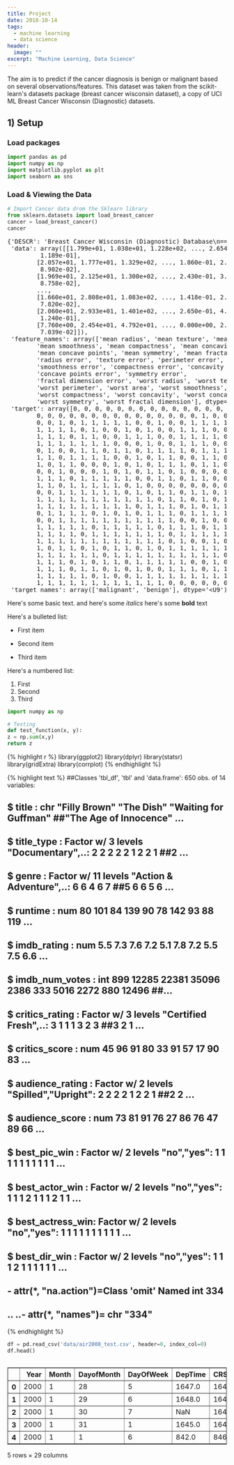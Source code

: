 ```yaml
---
title: Project
date: 2018-10-14
tags: 
  - machine learning
  - data science
header:
  image: ""
excerpt: "Machine Learning, Data Science"
---
```


The aim is to predict if the cancer diagnosis is benign or malignant based on several observations/features.
This dataset was taken from the scikit-learn's datasets package (breast cancer wisconsin dataset), a copy of UCI ML Breast Cancer Wisconsin (Diagnostic) datasets.

## 1) Setup
### Load packages
```python
import pandas as pd
import numpy as np
import matplotlib.pyplot as plt
import seaborn as sns
```
### Load & Viewing the Data
```python
# Import Cancer data drom the Sklearn library
from sklearn.datasets import load_breast_cancer
cancer = load_breast_cancer()
cancer
```
<div class="output_text output_subarea output_execute_result">
<pre>{&#39;DESCR&#39;: &#39;Breast Cancer Wisconsin (Diagnostic) Database\n=============================================\n\nNotes\n-----\nData Set Characteristics:\n    :Number of Instances: 569\n\n    :Number of Attributes: 30 numeric, predictive attributes and the class\n\n    :Attribute Information:\n        - radius (mean of distances from center to points on the perimeter)\n        - texture (standard deviation of gray-scale values)\n        - perimeter\n        - area\n        - smoothness (local variation in radius lengths)\n        - compactness (perimeter^2 / area - 1.0)\n        - concavity (severity of concave portions of the contour)\n        - concave points (number of concave portions of the contour)\n        - symmetry \n        - fractal dimension (&#34;coastline approximation&#34; - 1)\n\n        The mean, standard error, and &#34;worst&#34; or largest (mean of the three\n        largest values) of these features were computed for each image,\n        resulting in 30 features.  For instance, field 3 is Mean Radius, field\n        13 is Radius SE, field 23 is Worst Radius.\n\n        - class:\n                - WDBC-Malignant\n                - WDBC-Benign\n\n    :Summary Statistics:\n\n    ===================================== ====== ======\n                                           Min    Max\n    ===================================== ====== ======\n    radius (mean):                        6.981  28.11\n    texture (mean):                       9.71   39.28\n    perimeter (mean):                     43.79  188.5\n    area (mean):                          143.5  2501.0\n    smoothness (mean):                    0.053  0.163\n    compactness (mean):                   0.019  0.345\n    concavity (mean):                     0.0    0.427\n    concave points (mean):                0.0    0.201\n    symmetry (mean):                      0.106  0.304\n    fractal dimension (mean):             0.05   0.097\n    radius (standard error):              0.112  2.873\n    texture (standard error):             0.36   4.885\n    perimeter (standard error):           0.757  21.98\n    area (standard error):                6.802  542.2\n    smoothness (standard error):          0.002  0.031\n    compactness (standard error):         0.002  0.135\n    concavity (standard error):           0.0    0.396\n    concave points (standard error):      0.0    0.053\n    symmetry (standard error):            0.008  0.079\n    fractal dimension (standard error):   0.001  0.03\n    radius (worst):                       7.93   36.04\n    texture (worst):                      12.02  49.54\n    perimeter (worst):                    50.41  251.2\n    area (worst):                         185.2  4254.0\n    smoothness (worst):                   0.071  0.223\n    compactness (worst):                  0.027  1.058\n    concavity (worst):                    0.0    1.252\n    concave points (worst):               0.0    0.291\n    symmetry (worst):                     0.156  0.664\n    fractal dimension (worst):            0.055  0.208\n    ===================================== ====== ======\n\n    :Missing Attribute Values: None\n\n    :Class Distribution: 212 - Malignant, 357 - Benign\n\n    :Creator:  Dr. William H. Wolberg, W. Nick Street, Olvi L. Mangasarian\n\n    :Donor: Nick Street\n\n    :Date: November, 1995\n\nThis is a copy of UCI ML Breast Cancer Wisconsin (Diagnostic) datasets.\nhttps://goo.gl/U2Uwz2\n\nFeatures are computed from a digitized image of a fine needle\naspirate (FNA) of a breast mass.  They describe\ncharacteristics of the cell nuclei present in the image.\n\nSeparating plane described above was obtained using\nMultisurface Method-Tree (MSM-T) [K. P. Bennett, &#34;Decision Tree\nConstruction Via Linear Programming.&#34; Proceedings of the 4th\nMidwest Artificial Intelligence and Cognitive Science Society,\npp. 97-101, 1992], a classification method which uses linear\nprogramming to construct a decision tree.  Relevant features\nwere selected using an exhaustive search in the space of 1-4\nfeatures and 1-3 separating planes.\n\nThe actual linear program used to obtain the separating plane\nin the 3-dimensional space is that described in:\n[K. P. Bennett and O. L. Mangasarian: &#34;Robust Linear\nProgramming Discrimination of Two Linearly Inseparable Sets&#34;,\nOptimization Methods and Software 1, 1992, 23-34].\n\nThis database is also available through the UW CS ftp server:\n\nftp ftp.cs.wisc.edu\ncd math-prog/cpo-dataset/machine-learn/WDBC/\n\nReferences\n----------\n   - W.N. Street, W.H. Wolberg and O.L. Mangasarian. Nuclear feature extraction \n     for breast tumor diagnosis. IS&amp;T/SPIE 1993 International Symposium on \n     Electronic Imaging: Science and Technology, volume 1905, pages 861-870,\n     San Jose, CA, 1993.\n   - O.L. Mangasarian, W.N. Street and W.H. Wolberg. Breast cancer diagnosis and \n     prognosis via linear programming. Operations Research, 43(4), pages 570-577, \n     July-August 1995.\n   - W.H. Wolberg, W.N. Street, and O.L. Mangasarian. Machine learning techniques\n     to diagnose breast cancer from fine-needle aspirates. Cancer Letters 77 (1994) \n     163-171.\n&#39;,
 &#39;data&#39;: array([[1.799e+01, 1.038e+01, 1.228e+02, ..., 2.654e-01, 4.601e-01,
         1.189e-01],
        [2.057e+01, 1.777e+01, 1.329e+02, ..., 1.860e-01, 2.750e-01,
         8.902e-02],
        [1.969e+01, 2.125e+01, 1.300e+02, ..., 2.430e-01, 3.613e-01,
         8.758e-02],
        ...,
        [1.660e+01, 2.808e+01, 1.083e+02, ..., 1.418e-01, 2.218e-01,
         7.820e-02],
        [2.060e+01, 2.933e+01, 1.401e+02, ..., 2.650e-01, 4.087e-01,
         1.240e-01],
        [7.760e+00, 2.454e+01, 4.792e+01, ..., 0.000e+00, 2.871e-01,
         7.039e-02]]),
 &#39;feature_names&#39;: array([&#39;mean radius&#39;, &#39;mean texture&#39;, &#39;mean perimeter&#39;, &#39;mean area&#39;,
        &#39;mean smoothness&#39;, &#39;mean compactness&#39;, &#39;mean concavity&#39;,
        &#39;mean concave points&#39;, &#39;mean symmetry&#39;, &#39;mean fractal dimension&#39;,
        &#39;radius error&#39;, &#39;texture error&#39;, &#39;perimeter error&#39;, &#39;area error&#39;,
        &#39;smoothness error&#39;, &#39;compactness error&#39;, &#39;concavity error&#39;,
        &#39;concave points error&#39;, &#39;symmetry error&#39;,
        &#39;fractal dimension error&#39;, &#39;worst radius&#39;, &#39;worst texture&#39;,
        &#39;worst perimeter&#39;, &#39;worst area&#39;, &#39;worst smoothness&#39;,
        &#39;worst compactness&#39;, &#39;worst concavity&#39;, &#39;worst concave points&#39;,
        &#39;worst symmetry&#39;, &#39;worst fractal dimension&#39;], dtype=&#39;&lt;U23&#39;),
 &#39;target&#39;: array([0, 0, 0, 0, 0, 0, 0, 0, 0, 0, 0, 0, 0, 0, 0, 0, 0, 0, 0, 1, 1, 1,
        0, 0, 0, 0, 0, 0, 0, 0, 0, 0, 0, 0, 0, 0, 0, 1, 0, 0, 0, 0, 0, 0,
        0, 0, 1, 0, 1, 1, 1, 1, 1, 0, 0, 1, 0, 0, 1, 1, 1, 1, 0, 1, 0, 0,
        1, 1, 1, 1, 0, 1, 0, 0, 1, 0, 1, 0, 0, 1, 1, 1, 0, 0, 1, 0, 0, 0,
        1, 1, 1, 0, 1, 1, 0, 0, 1, 1, 1, 0, 0, 1, 1, 1, 1, 0, 1, 1, 0, 1,
        1, 1, 1, 1, 1, 1, 1, 0, 0, 0, 1, 0, 0, 1, 1, 1, 0, 0, 1, 0, 1, 0,
        0, 1, 0, 0, 1, 1, 0, 1, 1, 0, 1, 1, 1, 1, 0, 1, 1, 1, 1, 1, 1, 1,
        1, 1, 0, 1, 1, 1, 1, 0, 0, 1, 0, 1, 1, 0, 0, 1, 1, 0, 0, 1, 1, 1,
        1, 0, 1, 1, 0, 0, 0, 1, 0, 1, 0, 1, 1, 1, 0, 1, 1, 0, 0, 1, 0, 0,
        0, 0, 1, 0, 0, 0, 1, 0, 1, 0, 1, 1, 0, 1, 0, 0, 0, 0, 1, 1, 0, 0,
        1, 1, 1, 0, 1, 1, 1, 1, 1, 0, 0, 1, 1, 0, 1, 1, 0, 0, 1, 0, 1, 1,
        1, 1, 0, 1, 1, 1, 1, 1, 0, 1, 0, 0, 0, 0, 0, 0, 0, 0, 0, 0, 0, 0,
        0, 0, 1, 1, 1, 1, 1, 1, 0, 1, 0, 1, 1, 0, 1, 1, 0, 1, 0, 0, 1, 1,
        1, 1, 1, 1, 1, 1, 1, 1, 1, 1, 1, 0, 1, 1, 0, 1, 0, 1, 1, 1, 1, 1,
        1, 1, 1, 1, 1, 1, 1, 1, 1, 0, 1, 1, 1, 0, 1, 0, 1, 1, 1, 1, 0, 0,
        0, 1, 1, 1, 1, 0, 1, 0, 1, 0, 1, 1, 1, 0, 1, 1, 1, 1, 1, 1, 1, 0,
        0, 0, 1, 1, 1, 1, 1, 1, 1, 1, 1, 1, 1, 0, 0, 1, 0, 0, 0, 1, 0, 0,
        1, 1, 1, 1, 1, 0, 1, 1, 1, 1, 1, 0, 1, 1, 1, 0, 1, 1, 0, 0, 1, 1,
        1, 1, 1, 1, 0, 1, 1, 1, 1, 1, 1, 1, 0, 1, 1, 1, 1, 1, 0, 1, 1, 0,
        1, 1, 1, 1, 1, 1, 1, 1, 1, 1, 1, 1, 0, 1, 0, 0, 1, 0, 1, 1, 1, 1,
        1, 0, 1, 1, 0, 1, 0, 1, 1, 0, 1, 0, 1, 1, 1, 1, 1, 1, 1, 1, 0, 0,
        1, 1, 1, 1, 1, 1, 0, 1, 1, 1, 1, 1, 1, 1, 1, 1, 1, 0, 1, 1, 1, 1,
        1, 1, 1, 0, 1, 0, 1, 1, 0, 1, 1, 1, 1, 1, 0, 0, 1, 0, 1, 0, 1, 1,
        1, 1, 1, 0, 1, 1, 0, 1, 0, 1, 0, 0, 1, 1, 1, 0, 1, 1, 1, 1, 1, 1,
        1, 1, 1, 1, 1, 0, 1, 0, 0, 1, 1, 1, 1, 1, 1, 1, 1, 1, 1, 1, 1, 1,
        1, 1, 1, 1, 1, 1, 1, 1, 1, 1, 1, 1, 0, 0, 0, 0, 0, 0, 1]),
 &#39;target_names&#39;: array([&#39;malignant&#39;, &#39;benign&#39;], dtype=&#39;&lt;U9&#39;)}</pre>
</div>

Here's some basic text.
and here's some *italics*
here's some **bold** text

Here's a bulleted list:
* First item
+ Second item
- Third item

Here's a numbered list:
1. First
2. Second
3. Third

```python
import numpy as np

# Testing
def test_function(x, y):
z = np.sum(x,y)
return z
```

{% highlight r %}
library(ggplot2)
library(dplyr)
library(statsr)
library(gridExtra)
library(corrplot)
{% endhighlight %}

{% highlight text %}
##Classes 'tbl_df', 'tbl' and 'data.frame':	650 obs. of  14 variables:
## $ title           : chr  "Filly Brown" "The Dish" "Waiting for Guffman" ##"The Age of Innocence" ...
## $ title_type      : Factor w/ 3 levels "Documentary",..: 2 2 2 2 2 1 2 2 1 ##2 ...
## $ genre           : Factor w/ 11 levels "Action & Adventure",..: 6 6 4 6 7 ##5 6 6 5 6 ...
## $ runtime         : num  80 101 84 139 90 78 142 93 88 119 ...
## $ imdb_rating     : num  5.5 7.3 7.6 7.2 5.1 7.8 7.2 5.5 7.5 6.6 ...
## $ imdb_num_votes  : int  899 12285 22381 35096 2386 333 5016 2272 880 12496 ##...
## $ critics_rating  : Factor w/ 3 levels "Certified Fresh",..: 3 1 1 1 3 2 3 ##3 2 1 ...
## $ critics_score   : num  45 96 91 80 33 91 57 17 90 83 ...
## $ audience_rating : Factor w/ 2 levels "Spilled","Upright": 2 2 2 2 1 2 2 1 ##2 2 ...
## $ audience_score  : num  73 81 91 76 27 86 76 47 89 66 ...
## $ best_pic_win    : Factor w/ 2 levels "no","yes": 1 1 1 1 1 1 1 1 1 1 ...
## $ best_actor_win  : Factor w/ 2 levels "no","yes": 1 1 1 2 1 1 1 2 1 1 ...
## $ best_actress_win: Factor w/ 2 levels "no","yes": 1 1 1 1 1 1 1 1 1 1 ...
## $ best_dir_win    : Factor w/ 2 levels "no","yes": 1 1 1 2 1 1 1 1 1 1 ...
## - attr(*, "na.action")=Class 'omit'  Named int 334
##  .. ..- attr(*, "names")= chr "334"
{% endhighlight %} 


```python
df = pd.read_csv('data/air2000_test.csv', header=0, index_col=0)
df.head()
```

<div style="overflow-x:auto;">
<table border="1" class="zebra">
  <thead>
    <tr style="text-align: right;">
      <th></th>
      <th>Year</th>
      <th>Month</th>
      <th>DayofMonth</th>
      <th>DayOfWeek</th>
      <th>DepTime</th>
      <th>CRSDepTime</th>
      <th>ArrTime</th>
      <th>CRSArrTime</th>
      <th>UniqueCarrier</th>
      <th>FlightNum</th>
      <th>...</th>
      <th>TaxiIn</th>
      <th>TaxiOut</th>
      <th>Cancelled</th>
      <th>CancellationCode</th>
      <th>Diverted</th>
      <th>CarrierDelay</th>
      <th>WeatherDelay</th>
      <th>NASDelay</th>
      <th>SecurityDelay</th>
      <th>LateAircraftDelay</th>
    </tr>
  </thead>
  <tbody>
    <tr>
      <th>0</th>
      <td>2000</td>
      <td>1</td>
      <td>28</td>
      <td>5</td>
      <td>1647.0</td>
      <td>1647</td>
      <td>1906.0</td>
      <td>1859</td>
      <td>HP</td>
      <td>154</td>
      <td>...</td>
      <td>15</td>
      <td>11</td>
      <td>0</td>
      <td>NaN</td>
      <td>0</td>
      <td>NaN</td>
      <td>NaN</td>
      <td>NaN</td>
      <td>NaN</td>
      <td>NaN</td>
    </tr>
    <tr>
      <th>1</th>
      <td>2000</td>
      <td>1</td>
      <td>29</td>
      <td>6</td>
      <td>1648.0</td>
      <td>1647</td>
      <td>1939.0</td>
      <td>1859</td>
      <td>HP</td>
      <td>154</td>
      <td>...</td>
      <td>5</td>
      <td>47</td>
      <td>0</td>
      <td>NaN</td>
      <td>0</td>
      <td>NaN</td>
      <td>NaN</td>
      <td>NaN</td>
      <td>NaN</td>
      <td>NaN</td>
    </tr>
    <tr>
      <th>2</th>
      <td>2000</td>
      <td>1</td>
      <td>30</td>
      <td>7</td>
      <td>NaN</td>
      <td>1647</td>
      <td>NaN</td>
      <td>1859</td>
      <td>HP</td>
      <td>154</td>
      <td>...</td>
      <td>0</td>
      <td>0</td>
      <td>1</td>
      <td>NaN</td>
      <td>0</td>
      <td>NaN</td>
      <td>NaN</td>
      <td>NaN</td>
      <td>NaN</td>
      <td>NaN</td>
    </tr>
    <tr>
      <th>3</th>
      <td>2000</td>
      <td>1</td>
      <td>31</td>
      <td>1</td>
      <td>1645.0</td>
      <td>1647</td>
      <td>1852.0</td>
      <td>1859</td>
      <td>HP</td>
      <td>154</td>
      <td>...</td>
      <td>7</td>
      <td>14</td>
      <td>0</td>
      <td>NaN</td>
      <td>0</td>
      <td>NaN</td>
      <td>NaN</td>
      <td>NaN</td>
      <td>NaN</td>
      <td>NaN</td>
    </tr>
    <tr>
      <th>4</th>
      <td>2000</td>
      <td>1</td>
      <td>1</td>
      <td>6</td>
      <td>842.0</td>
      <td>846</td>
      <td>1057.0</td>
      <td>1101</td>
      <td>HP</td>
      <td>609</td>
      <td>...</td>
      <td>3</td>
      <td>8</td>
      <td>0</td>
      <td>NaN</td>
      <td>0</td>
      <td>NaN</td>
      <td>NaN</td>
      <td>NaN</td>
      <td>NaN</td>
      <td>NaN</td>
    </tr>
  </tbody>
</table>
<p>5 rows × 29 columns</p>
</div>
